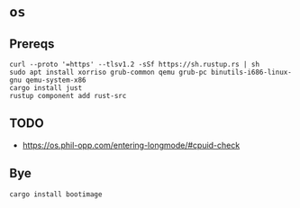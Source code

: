 # `os`

## Prereqs

```
curl --proto '=https' --tlsv1.2 -sSf https://sh.rustup.rs | sh
sudo apt install xorriso grub-common qemu grub-pc binutils-i686-linux-gnu qemu-system-x86
cargo install just
rustup component add rust-src
```

## TODO

- https://os.phil-opp.com/entering-longmode/#cpuid-check

## Bye

```
cargo install bootimage
```
